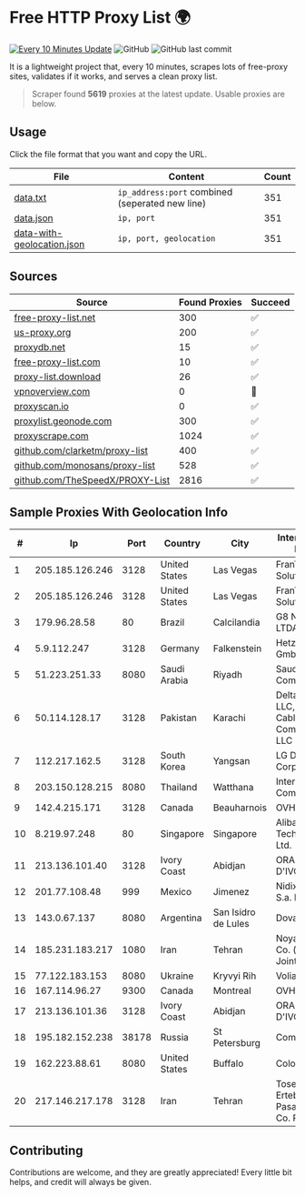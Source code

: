 
# Free HTTP Proxy List 🌍

[![Every 10 Minutes Update](https://github.com/mertguvencli/http-proxy-list/actions/workflows/main.yml/badge.svg?branch=main)](https://github.com/mertguvencli/http-proxy-list/actions/workflows/main.yml)
![GitHub](https://img.shields.io/github/license/mertguvencli/http-proxy-list)
![GitHub last commit](https://img.shields.io/github/last-commit/mertguvencli/http-proxy-list)

It is a lightweight project that, every 10 minutes, scrapes lots of free-proxy sites, validates if it works, and serves a clean proxy list.


> Scraper found **5619** proxies at the latest update. Usable proxies are below.

## Usage

Click the file format that you want and copy the URL.


|File|Content|Count|
|----|-------|-----|
|[data.txt](https://raw.githubusercontent.com/mertguvencli/http-proxy-list/main/proxy-list/data.txt)|`ip_address:port` combined (seperated new line)|351|
|[data.json](https://raw.githubusercontent.com/mertguvencli/http-proxy-list/main/proxy-list/data.json)|`ip, port`|351|
|[data-with-geolocation.json](https://raw.githubusercontent.com/mertguvencli/http-proxy-list/main/proxy-list/data-with-geolocation.json)|`ip, port, geolocation`|351|

## Sources

|Source|Found Proxies|Succeed|
|------|-------------|-------|
|[free-proxy-list.net](https://free-proxy-list.net)|300|✅|
|[us-proxy.org](https://www.us-proxy.org)|200|✅|
|[proxydb.net](http://proxydb.net)|15|✅|
|[free-proxy-list.com](https://free-proxy-list.com/?page=&port=&type%5B%5D=http&type%5B%5D=https&up_time=0&search=Search)|10|✅|
|[proxy-list.download](https://www.proxy-list.download/HTTP)|26|✅|
|[vpnoverview.com](https://vpnoverview.com/privacy/anonymous-browsing/free-proxy-servers)|0|🚫|
|[proxyscan.io](https://www.proxyscan.io)|0|✅|
|[proxylist.geonode.com](https://proxylist.geonode.com/api/proxy-list?limit=300&page=1&sort_by=lastChecked&sort_type=desc&protocols=http,https)|300|✅|
|[proxyscrape.com](https://api.proxyscrape.com/v2/?request=displayproxies&protocol=http&timeout=10000&country=all&ssl=all&anonymity=all)|1024|✅|
|[github.com/clarketm/proxy-list](https://raw.githubusercontent.com/clarketm/proxy-list/master/proxy-list-raw.txt)|400|✅|
|[github.com/monosans/proxy-list](https://raw.githubusercontent.com/monosans/proxy-list/main/proxies/http.txt)|528|✅|
|[github.com/TheSpeedX/PROXY-List](https://raw.githubusercontent.com/TheSpeedX/PROXY-List/master/http.txt)|2816|✅|


## Sample Proxies With Geolocation Info

|#|Ip|Port|Country|City|Internet Service Provider|
|-|--|----|-------|----|-------------------------|
|1|205.185.126.246|3128|United States|Las Vegas|FranTech Solutions|
|2|205.185.126.246|3128|United States|Las Vegas|FranTech Solutions|
|3|179.96.28.58|80|Brazil|Calcilandia|G8 NETWORKS LTDA|
|4|5.9.112.247|3128|Germany|Falkenstein|Hetzner Online GmbH|
|5|51.223.251.33|8080|Saudi Arabia|Riyadh|Saudi Telecom Company JSC|
|6|50.114.128.17|3128|Pakistan|Karachi|Delta Centric LLC, Comcast Cable Communications, LLC|
|7|112.217.162.5|3128|South Korea|Yangsan|LG DACOM Corporation|
|8|203.150.128.215|8080|Thailand|Watthana|Internet Thailand Company Ltd|
|9|142.4.215.171|3128|Canada|Beauharnois|OVH SAS|
|10|8.219.97.248|80|Singapore|Singapore|Alibaba (US) Technology Co., Ltd.|
|11|213.136.101.40|3128|Ivory Coast|Abidjan|ORANGE COTE D'IVOIRE|
|12|201.77.108.48|999|Mexico|Jimenez|Nidix Networks S.a. De C.V.|
|13|143.0.67.137|8080|Argentina|San Isidro de Lules|Dova SRL|
|14|185.231.183.217|1080|Iran|Tehran|Noyan Abr Arvan Co. ( Private Joint Stock)|
|15|77.122.183.153|8080|Ukraine|Kryvyi Rih|Volia Krivoy Rog|
|16|167.114.96.27|9300|Canada|Montreal|OVH SAS|
|17|213.136.101.36|3128|Ivory Coast|Abidjan|ORANGE COTE D'IVOIRE|
|18|195.182.152.238|38178|Russia|St Petersburg|Comlink ISP|
|19|162.223.88.61|8080|United States|Buffalo|ColoUp|
|20|217.146.217.178|3128|Iran|Tehran|Tose'h Fanavari Ertebabat Pasargad Arian Co. PJS|



## Contributing

Contributions are welcome, and they are greatly appreciated! Every
little bit helps, and credit will always be given.

